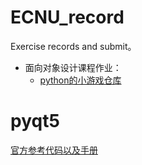 # ECNU_record
Exercise records and submit。

* 面向对象设计课程作业：
  * [python的小游戏仓库](https://github.com/grantjenks/free-python-games)
  
# pyqt5
[官方参考代码以及手册](http://zetcode.com/gui/pyqt5/introduction/)

